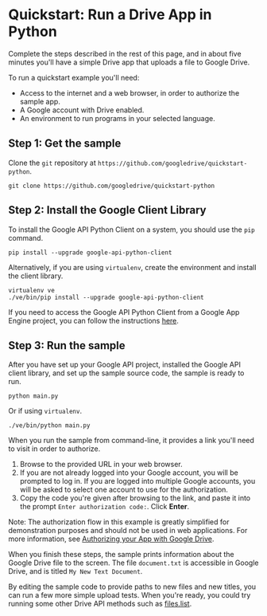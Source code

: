 Quickstart: Run a Drive App in Python
==

Complete the steps described in the rest of this page, and in about five minutes
you'll have a simple Drive app that uploads a file to Google Drive.

To run a quickstart example you'll need:

* Access to the internet and a web browser, in order to authorize the sample app.
* A Google account with Drive enabled.
* An environment to run programs in your selected language.

Step 1: Get the sample
--

Clone the `git` repository at `https://github.com/googledrive/quickstart-python`.

    git clone https://github.com/googledrive/quickstart-python

Step 2: Install the Google Client Library
--

To install the Google API Python Client on a system, you should use the `pip` command.

    pip install --upgrade google-api-python-client

Alternatively, if you are using `virtualenv`, create the environment and install the client library.

    virtualenv ve
    ./ve/bin/pip install --upgrade google-api-python-client

If you need to access the Google API Python Client from a Google App Engine
project, you can follow the instructions
[here](https://developers.google.com/api-client-library/python/platforms/google_app_engine).


Step 3: Run the sample
--

After you have set up your Google API project, installed the Google API client
library, and set up the sample source code, the sample is ready to run.

    python main.py

Or if using `virtualenv`.

    ./ve/bin/python main.py

When you run the sample from command-line, it provides a link you'll need to
visit in order to authorize.

1. Browse to the provided URL in your web browser.
2. If you are not already logged into your Google account, you will be prompted
   to log in.  If you are logged into multiple Google accounts, you will be
   asked to select one account to use for the authorization.
3. Copy the code you're given after browsing to the link, and paste it into the
   prompt `Enter authorization code:`.  Click **Enter**.

Note: The authorization flow in this example is greatly simplified for
demonstration purposes and should not be used in web applications. For more
information, see [Authorizing your App with Google Drive](http://developers.google.com/drive/about-auth).

When you finish these steps,
the sample prints information about the Google Drive file to the screen.
The file `document.txt` is accessible in Google Drive, and is titled `My
New Text Document`.

By editing the sample code to provide paths to new files and new titles,
you can run a few more simple upload tests. When you're ready, you
could try running some other Drive API methods such as
[files.list](http://developers.google.com/drive/v2/reference/files/list).
